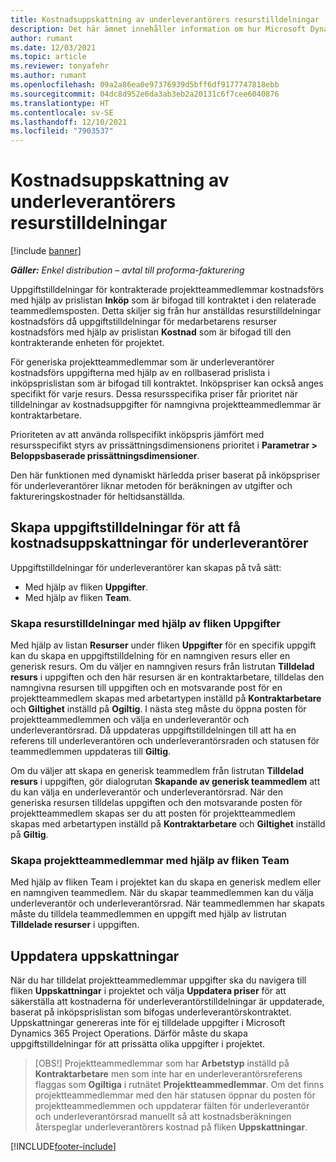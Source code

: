 ```yaml
---
title: Kostnadsuppskattning av underleverantörers resurstilldelningar
description: Det här ämnet innehåller information om hur Microsoft Dynamics 365 Project Operations beräknar kostnadsuppskattningar av underleverantörers resurstilldelningar.
author: rumant
ms.date: 12/03/2021
ms.topic: article
ms.reviewer: tonyafehr
ms.author: rumant
ms.openlocfilehash: 09a2a86ea0e97376939d5bff6df9177747818ebb
ms.sourcegitcommit: 04dc8d952e6da3ab3eb2a20131c6f7cee6040876
ms.translationtype: HT
ms.contentlocale: sv-SE
ms.lasthandoff: 12/10/2021
ms.locfileid: "7903537"
---
```

# <a name="cost-estimation-of-subcontracted-resource-assignments"></a>Kostnadsuppskattning av underleverantörers resurstilldelningar

[!include [banner](../../includes/dataverse-preview.md)]

_**Gäller:** Enkel distribution – avtal till proforma-fakturering_

Uppgiftstilldelningar för kontrakterade projektteammedlemmar kostnadsförs med hjälp av prislistan **Inköp** som är bifogad till kontraktet i den relaterade teammedlemsposten. Detta skiljer sig från hur anställdas resurstilldelningar kostnadsförs då uppgiftstilldelningar för medarbetarens resurser kostnadsförs med hjälp av prislistan **Kostnad** som är bifogad till den kontrakterande enheten för projektet. 

För generiska projektteammedlemmar som är underleverantörer kostnadsförs uppgifterna med hjälp av en rollbaserad prislista i inköpsprislistan som är bifogad till kontraktet. Inköpspriser kan också anges specifikt för varje resurs. Dessa resursspecifika priser får prioritet när tilldelningar av kostnadsuppgifter för namngivna projektteammedlemmar är kontraktarbetare. 

Prioriteten av att använda rollspecifikt inköpspris jämfört med resursspecifikt styrs av prissättningsdimensionens prioritet i **Parametrar > Beloppsbaserade prissättningsdimensioner**.

Den här funktionen med dynamiskt härledda priser baserat på inköpspriser för underleverantörer liknar metoden för beräkningen av utgifter och faktureringskostnader för heltidsanställda. 

## <a name="creating-task-assignments-for-getting-cost-estimates-of-subcontractor-resources"></a>Skapa uppgiftstilldelningar för att få kostnadsuppskattningar för underleverantörer

Uppgiftstilldelningar för underleverantörer kan skapas på två sätt: 
- Med hjälp av fliken **Uppgifter**.
- Med hjälp av fliken **Team**.

### <a name="creating-resources-assignments-using-the-tasks-tab"></a>Skapa resurstilldelningar med hjälp av fliken Uppgifter
Med hjälp av listan **Resurser** under fliken **Uppgifter** för en specifik uppgift kan du skapa en uppgiftstilldelning för en namngiven resurs eller en generisk resurs. Om du väljer en namngiven resurs från listrutan **Tilldelad resurs** i uppgiften och den här resursen är en kontraktarbetare, tilldelas den namngivna resursen till uppgiften och en motsvarande post för en projektteammedlem skapas med arbetartypen inställd på **Kontraktarbetare** och **Giltighet** inställd på **Ogiltig**. I nästa steg måste du öppna posten för projektteammedlemmen och välja en underleverantör och underleverantörsrad. Då uppdateras uppgiftstilldelningen till att ha en referens till underleverantören och underleverantörsraden och statusen för teammedlemmen uppdateras till **Giltig**.

Om du väljer att skapa en generisk teammedlem från listrutan **Tilldelad resurs** i uppgiften, gör dialogrutan **Skapande av generisk teammedlem** att du kan välja en underleverantör och underleverantörsrad. När den generiska resursen tilldelas uppgiften och den motsvarande posten för projektteammedlem skapas ser du att posten för projektteammedlem skapas med arbetartypen inställd på **Kontraktarbetare** och **Giltighet** inställd på **Giltig**.

### <a name="creating-project-team-members-using-the-team-tab"></a>Skapa projektteammedlemmar med hjälp av fliken Team
Med hjälp av fliken Team i projektet kan du skapa en generisk medlem eller en namngiven teammedlem. När du skapar teammedlemmen kan du välja underleverantör och underleverantörsrad. När teammedlemmen har skapats måste du tilldela teammedlemmen en uppgift med hjälp av listrutan **Tilldelade resurser** i uppgiften. 

## <a name="updating-estimates"></a>Uppdatera uppskattningar
När du har tilldelat projektteammedlemmar uppgifter ska du navigera till fliken **Uppskattningar** i projektet och välja **Uppdatera priser** för att säkerställa att kostnaderna för underleverantörstilldelningar är uppdaterade, baserat på inköpsprislistan som bifogas underleverantörskontraktet. Uppskattningar genereras inte för ej tilldelade uppgifter i Microsoft Dynamics 365 Project Operations. Därför måste du skapa uppgiftstilldelningar för att prissätta olika uppgifter i projektet. 

> [OBS!] Projektteammedlemmar som har **Arbetstyp** inställd på **Kontraktarbetare** men som inte har en underleverantörsreferens flaggas som **Ogiltiga** i rutnätet **Projektteammedlemmar**. Om det finns projektteammedlemmar med den här statusen öppnar du posten för projektteammedlemmen och uppdaterar fälten för underleverantör och underleverantörsrad manuellt så att kostnadsberäkningen återspeglar underleverantörers kostnad på fliken **Uppskattningar**. 


[!INCLUDE[footer-include](../../includes/footer-banner.md)]

